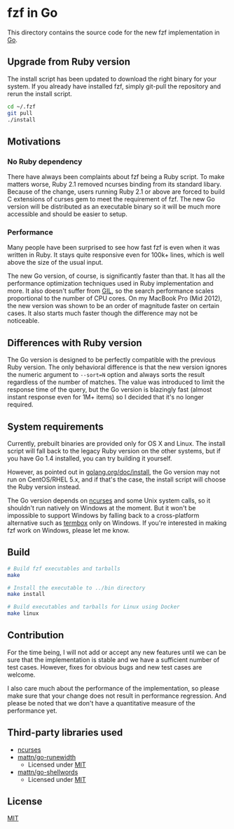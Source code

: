 fzf in Go
=========

This directory contains the source code for the new fzf implementation in
[Go][go].

Upgrade from Ruby version
-------------------------

The install script has been updated to download the right binary for your
system. If you already have installed fzf, simply git-pull the repository and
rerun the install script.

```sh
cd ~/.fzf
git pull
./install
```

Motivations
-----------

### No Ruby dependency

There have always been complaints about fzf being a Ruby script. To make
matters worse, Ruby 2.1 removed ncurses binding from its standard libary.
Because of the change, users running Ruby 2.1 or above are forced to build C
extensions of curses gem to meet the requirement of fzf. The new Go version
will be distributed as an executable binary so it will be much more accessible
and should be easier to setup.

### Performance

Many people have been surprised to see how fast fzf is even when it was
written in Ruby. It stays quite responsive even for 100k+ lines, which is
well above the size of the usual input.

The new Go version, of course, is significantly faster than that. It has all
the performance optimization techniques used in Ruby implementation and more.
It also doesn't suffer from [GIL][gil], so the search performance scales
proportional to the number of CPU cores. On my MacBook Pro (Mid 2012), the new
version was shown to be an order of magnitude faster on certain cases. It also
starts much faster though the difference may not be noticeable.

Differences with Ruby version
-----------------------------

The Go version is designed to be perfectly compatible with the previous Ruby
version. The only behavioral difference is that the new version ignores the
numeric argument to `--sort=N` option and always sorts the result regardless
of the number of matches. The value was introduced to limit the response time
of the query, but the Go version is blazingly fast (almost instant response
even for 1M+ items) so I decided that it's no longer required.

System requirements
-------------------

Currently, prebuilt binaries are provided only for OS X and Linux. The install
script will fall back to the legacy Ruby version on the other systems, but if
you have Go 1.4 installed, you can try building it yourself.

However, as pointed out in [golang.org/doc/install][req], the Go version may
not run on CentOS/RHEL 5.x, and if that's the case, the install script will
choose the Ruby version instead.

The Go version depends on [ncurses][ncurses] and some Unix system calls, so it
shouldn't run natively on Windows at the moment. But it won't be impossible to
support Windows by falling back to a cross-platform alternative such as
[termbox][termbox] only on Windows. If you're interested in making fzf work on
Windows, please let me know.

Build
-----

```sh
# Build fzf executables and tarballs
make

# Install the executable to ../bin directory
make install

# Build executables and tarballs for Linux using Docker
make linux
```

Contribution
------------

For the time being, I will not add or accept any new features until we can be
sure that the implementation is stable and we have a sufficient number of test
cases. However, fixes for obvious bugs and new test cases are welcome.

I also care much about the performance of the implementation, so please make
sure that your change does not result in performance regression. And please be
noted that we don't have a quantitative measure of the performance yet.

Third-party libraries used
--------------------------

- [ncurses][ncurses]
- [mattn/go-runewidth](https://github.com/mattn/go-runewidth)
    - Licensed under [MIT](http://mattn.mit-license.org/2013)
- [mattn/go-shellwords](https://github.com/mattn/go-shellwords)
    - Licensed under [MIT](http://mattn.mit-license.org/2014)

License
-------

[MIT](LICENSE)

[go]:      https://golang.org/
[gil]:     http://en.wikipedia.org/wiki/Global_Interpreter_Lock
[ncurses]: https://www.gnu.org/software/ncurses/
[req]:     http://golang.org/doc/install
[termbox]: https://github.com/nsf/termbox-go
